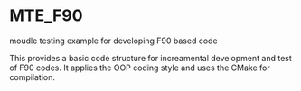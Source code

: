 # MTE_F90
moudle testing example for developing F90 based code

This provides a basic code structure for increamental development and test of F90 codes.
It applies the OOP coding style and uses the CMake for compilation. 
